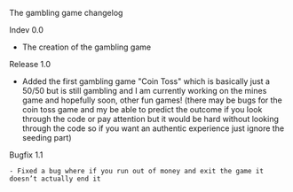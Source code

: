 The gambling game changelog

Indev 0.0
  - The creation of the gambling game

Release 1.0
  - Added the first gambling game "Coin Toss" which is basically just a 50/50 but is still gambling and I am currently working on the mines game and hopefully soon, other fun games! (there may be bugs for the coin toss game and my be able to predict the outcome if you look through the code or pay attention but it would be hard without looking through the code so if you want an authentic experience just ignore the seeding part)

Bugfix 1.1
    
    - Fixed a bug where if you run out of money and exit the game it doesn’t actually end it
